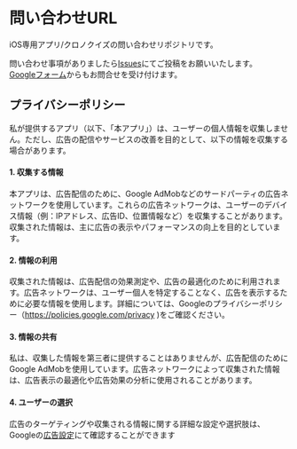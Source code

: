 # 問い合わせURL
iOS専用アプリ/クロノクイズの問い合わせリポジトリです。<br>

問い合わせ事項がありましたら[Issues](https://github.com/ry-yoshida-private/ry-yoshida-private.github.io/issues)にてご投稿をお願いいたします。<br>
[Googleフォーム](https://forms.gle/BEzYrUfyfPPRDdWB9)からもお問合せを受け付けます。

## プライバシーポリシー
私が提供するアプリ（以下、「本アプリ」）は、ユーザーの個人情報を収集しません。ただし、広告の配信やサービスの改善を目的として、以下の情報を収集する場合があります。
#### 1. 収集する情報
本アプリは、広告配信のために、Google AdMobなどのサードパーティの広告ネットワークを使用しています。これらの広告ネットワークは、ユーザーのデバイス情報（例：IPアドレス、広告ID、位置情報など）を収集することがあります。収集された情報は、主に広告の表示やパフォーマンスの向上を目的としています。
#### 2. 情報の利用
収集された情報は、広告配信の効果測定や、広告の最適化のために利用されます。広告ネットワークは、ユーザー個人を特定することなく、広告を表示するために必要な情報を使用します。詳細については、Googleのプライバシーポリシー（https://policies.google.com/privacy
)をご確認ください。
#### 3. 情報の共有
私は、収集した情報を第三者に提供することはありませんが、広告配信のためにGoogle AdMobを使用しています。広告ネットワークによって収集された情報は、広告表示の最適化や広告効果の分析に使用されることがあります。
#### 4. ユーザーの選択
広告のターゲティングや収集される情報に関する詳細な設定や選択肢は、Googleの[広告設定](https://adssettings.google.com)にて確認することができます
